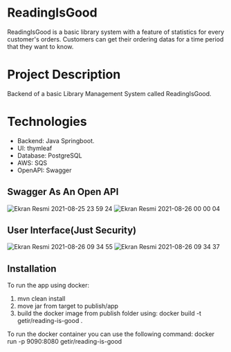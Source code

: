 # ReadingIsGood
ReadingIsGood is a basic library system with a feature of statistics for every customer's orders. Customers can get their ordering datas for a time period that they want to know.

# Project Description
Backend of a basic Library Management System called ReadingIsGood.

# Technologies
* Backend: Java Springboot.
* UI: thymleaf
* Database: PostgreSQL
* AWS: SQS
* OpenAPI: Swagger

## Swagger As An Open API
![Ekran Resmi 2021-08-25 23 59 24](https://user-images.githubusercontent.com/63503839/130864440-cac94e30-9a7d-4d06-ba89-f02a689d823a.png)
![Ekran Resmi 2021-08-26 00 00 04](https://user-images.githubusercontent.com/63503839/130864561-2c85e2b8-92cc-4700-b9cd-9cdf29b5d6e3.png)

## User Interface(Just Security)
![Ekran Resmi 2021-08-26 09 34 55](https://user-images.githubusercontent.com/63503839/130913214-49ab18cd-23a7-41b8-8076-22be9a509e9e.png)
![Ekran Resmi 2021-08-26 09 34 37](https://user-images.githubusercontent.com/63503839/130913252-248389c2-16a1-417b-a9f6-414370e40332.png)

## Installation
To run the app using docker:
1) mvn clean install
2) move jar from target to publish/app
3) build the docker image from publish folder using:
docker build -t getir/reading-is-good .

To run the docker container you can use the following command:
docker run -p 9090:8080 getir/reading-is-good
